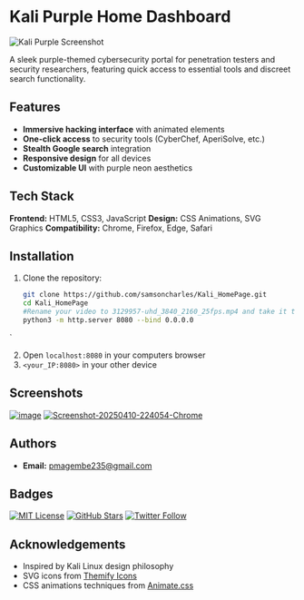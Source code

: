 # Kali Purple Home Dashboard

![Kali Purple Screenshot](screenshot.png)

A sleek purple-themed cybersecurity portal for penetration testers and security researchers, featuring quick access to essential tools and discreet search functionality.

## Features

-   **Immersive hacking interface** with animated elements
-   **One-click access** to security tools (CyberChef, AperiSolve, etc.)
-   **Stealth Google search** integration
-   **Responsive design** for all devices
-   **Customizable UI** with purple neon aesthetics

## Tech Stack

**Frontend:** HTML5, CSS3, JavaScript
**Design:** CSS Animations, SVG Graphics
**Compatibility:** Chrome, Firefox, Edge, Safari


## Installation

1.  Clone the repository:

    ```bash
    git clone https://github.com/samsoncharles/Kali_HomePage.git
    cd Kali_HomePage
    #Rename your video to 3129957-uhd_3840_2160_25fps.mp4 and take it to assets/videos/
    python3 -m http.server 8080 --bind 0.0.0.0
    
    ```

`

2.  Open `localhost:8080` in your computers browser
3.  `<your_IP:8080>` in your other device



## Screenshots

<a href='https://postimg.cc/G4VG72Ks' target='_blank'><img src='https://i.postimg.cc/zfX7fHRp/image.png' border='0' alt='image'/></a>
<a href='https://postimg.cc/Y41NvFKz' target='_blank'><img src='https://i.postimg.cc/8CYZndZ9/Screenshot-20250410-224054-Chrome.jpg' border='0' alt='Screenshot-20250410-224054-Chrome'/></a>

## Authors

-   [](https://github.com/Samson235)
    **Email:** pmagembe235@gmail.com
    

## Badges

[![MIT License](https://img.shields.io/badge/License-MIT-green.svg)](https://choosealicense.com/licenses/mit/)
[![GitHub Stars](https://img.shields.io/github/stars/Samson235/kali-purple?style=social)](https://github.com/Samson235/kali-purple)
[![Twitter Follow](https://img.shields.io/twitter/follow/YourHandle?style=social)](https://twitter.com/YourHandle)

## Acknowledgements

-   Inspired by Kali Linux design philosophy
-   SVG icons from [Themify Icons](https://themify.me/themify-icons)
-   CSS animations techniques from [Animate.css](https://animate.style/)
